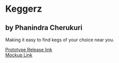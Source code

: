 # Keggerz
## by Phanindra Cherukuri
Making it easy to find kegs of your choice near you.  
  
  [Prototype Release link](http://iti410-fall15.rutgers-sci.domains/group2/Keggers_Final/index.html)  
  [Mockup Link](http://googledrive.com/host/0ByaL5knlacbMUEpPOGtpZmx5NlU/index.html)
